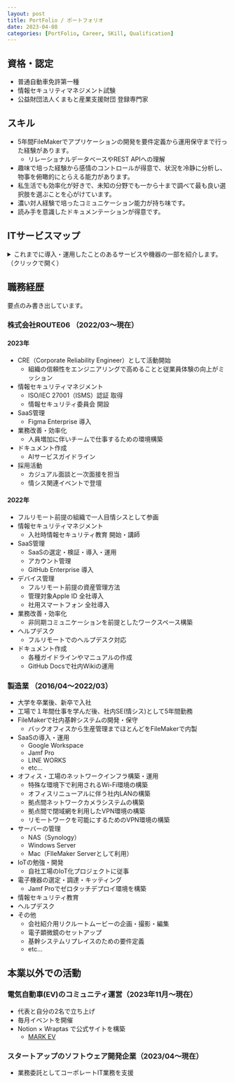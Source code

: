 ```yaml
---
layout: post
title: PortFolio / ポートフォリオ
date: 2023-04-08
categories: [PortFolio, Career, SKill, Qualification]
---
```


## 資格・認定

- 普通自動車免許第一種
- 情報セキュリティマネジメント試験
- 公益財団法人くまもと産業支援財団 登録専門家

## スキル

- 5年間FileMakerでアプリケーションの開発を要件定義から運用保守まで行った経験があります。
  - リレーショナルデータベースやREST APIへの理解
- 趣味で培った経験から感情のコントロールが得意で、状況を冷静に分析し、物事を俯瞰的にとらえる能力があります。
- 私生活でも効率化が好きで、未知の分野でも一から十まで調べて最も良い選択肢を選ぶことを心がけています。
- 濃い対人経験で培ったコミュニケーション能力が持ち味です。
- 読み手を意識したドキュメンテーションが得意です。

## ITサービスマップ

<details>
<summary>これまでに導入・運用したことのあるサービスや機器の一部を紹介します。（クリックで開く）</summary>

Google WorkSpace | 
Microsoft365 | 
GitHub | 
GitHub Copilot | 
Slack | 
Apple Business Manager | 
Jamf Pro | 
Jamf Protect | 
ChatGPT | 
Zoom | 
LINE WORKS | 
1Password | 
Figma | 
Miro | 
Zapier | 
セキュリオ | 
Krisp | 
Spir | 
Notion | 
FileMaker | 
Synology | 
Cisco Meraki | 
YAMAHA | 
FortiGate | 
Window | 
macOS | 
Linux | 
iOS | 
etc...
</details>

## 職務経歴

要点のみ書き出しています。

### 株式会社ROUTE06 （2022/03〜現在）

#### 2023年

- CRE（Corporate Reliability Engineer）として活動開始
  - 組織の信頼性をエンジニアリングで高めることと従業員体験の向上がミッション
- 情報セキュリティマネジメント
  - ISO/IEC 27001（ISMS）認証 取得
  - 情報セキュリティ委員会 開設
- SaaS管理
  - Figma Enterprise 導入
- 業務改善・効率化
  - 人員増加に伴いチームで仕事するための環境構築
- ドキュメント作成
  - AIサービスガイドライン
- 採用活動
  - カジュアル面談と一次面接を担当
  - 情シス関連イベントで登壇

#### 2022年

- フルリモート前提の組織で一人目情シスとして参画
- 情報セキュリティマネジメント
  - 入社時情報セキュリティ教育 開始・講師
- SaaS管理
  - SaaSの選定・検証・導入・運用
  - アカウント管理
  - GitHub Enterprise 導入
- デバイス管理
  - フルリモート前提の資産管理方法
  - 管理対象Apple ID 全社導入
  - 社用スマートフォン 全社導入
- 業務改善・効率化
  - 非同期コミュニケーションを前提としたワークスペース構築
- ヘルプデスク
  - フルリモートでのヘルプデスク対応
- ドキュメント作成
  - 各種ガイドラインやマニュアルの作成
  - GitHub Docsで社内Wikiの運用

### 製造業 （2016/04〜2022/03）

- 大学を卒業後、新卒で入社
- 工場で１年間仕事を学んだ後、社内SE(情シス)として5年間勤務
- FileMakerで社内基幹システムの開発・保守
  - バックオフィスから生産管理までほとんどをFileMakerで内製
- SaaSの導入・運用
  - Google Workspace
  - Jamf Pro
  - LINE WORKS
  - etc...
- オフィス・工場のネットワークインフラ構築・運用
  - 特殊な環境下で利用されるWi-Fi環境の構築
  - オフィスリニューアルに伴う社内LANの構築
  - 拠点間ネットワークカメラシステムの構築
  - 拠点間で閉域網を利用したVPN環境の構築
  - リモートワークを可能にするためのVPN環境の構築
- サーバーの管理
  - NAS（Synology）
  - Windows Server
  - Mac（FIleMaker Serverとして利用）
- IoTの勉強・開発
  - 自社工場のIoT化プロジェクトに従事
- 電子機器の選定・調達・キッティング
  - Jamf Proでゼロタッチデプロイ環境を構築
- 情報セキュリティ教育
- ヘルプデスク
- その他
  - 会社紹介用リクルートムービーの企画・撮影・編集
  - 電子顕微鏡のセットアップ
  - 基幹システムリプレイスのための要件定義
  - etc...

## 本業以外での活動

### 電気自動車(EV)のコミュニティ運営（2023年11月〜現在）

- 代表と自分の2名で立ち上げ
- 毎月イベントを開催
- Notion × Wraptas で公式サイトを構築
  - [MARK EV](https://markev.net/)

### スタートアップのソフトウェア開発企業（2023/04〜現在）

- 業務委託としてコーポレートIT業務を支援